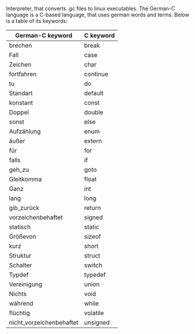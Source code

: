 Interpreter, that converts .gc files to linux executables. The German-C language is a C-based language, that uses german words and terms. Below is a table of its keywords:

| German-C keyword  | C keyword |
| ------------- | ------------ |
| brechen  |  break |
| Fall  | case |
| Zeichen | char |
| fortfahren | continue |
| tu | do |
| Standart | default |
| konstant | const |
| Doppel | double |
| sonst | else |
| Aufzählung | enum |
| äußer | extern |
| für | for |
| falls | if |
| geh_zu | goto |
| Gleitkomma | float |
| Ganz | int |
| lang | long |
| gib_zurück | return |
| vorzeichenbehaftet | signed |
| statisch | static |
| Größevon | sizeof |
| kurz | short |
| Struktur | struct |
| Schalter | switch |
| Typdef | typedef |
| Vereinigung | union |
| Nichts | void | 
| während | while |
| flüchtig | volatile |
| nicht_vorzeichenbehaftet | unsigned |

